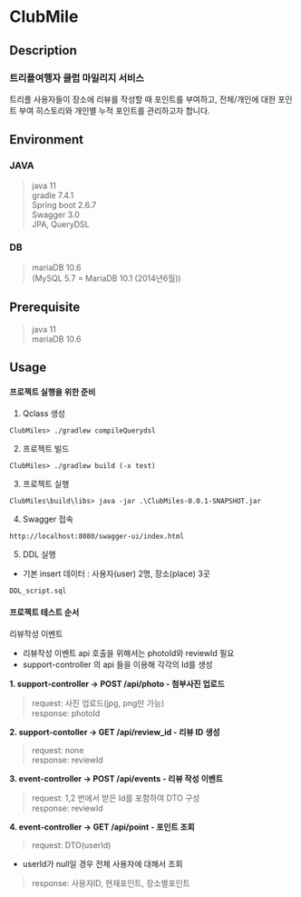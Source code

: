 # ClubMile

## Description
### 트리플여행자 클럽 마일리지 서비스
트리플 사용자들이 장소에 리뷰를 작성할 때 포인트를 부여하고, 전체/개인에 대한 포인트 부여 히스토리와 개인별
누적 포인트를 관리하고자 합니다.

## Environment
### JAVA
> java 11  
> gradle 7.4.1  
> Spring boot 2.6.7   
> Swagger 3.0  
> JPA, QueryDSL

### DB
> mariaDB 10.6  
 (MySQL 5.7 = MariaDB 10.1 (2014년6월))

## Prerequisite
> java 11   
> mariaDB 10.6

## Usage
#### 프로젝트 실행을 위한 준비
1. Qclass 생성  
```
ClubMiles> ./gradlew compileQuerydsl
```
2. 프로젝트 빌드
```
ClubMiles> ./gradlew build (-x test)
```
3. 프로젝트 실행
```
ClubMiles\build\libs> java -jar .\ClubMiles-0.0.1-SNAPSHOT.jar
```
4. Swagger 접속  
```
http://localhost:8080/swagger-ui/index.html
```
5. DDL 실행  
* 기본 insert 데이터 : 사용자(user) 2명, 장소(place) 3곳
```
DDL_script.sql 
```
 
 
 #### 프로젝트 테스트 순서
 리뷰작성 이벤트
 * 리뷰작성 이벤트 api 호출을 위해서는 photoId와 reviewId 필요  
 * support-controller 의 api 들을 이용해 각각의 Id를 생성


**1. support-controller -> POST /api/photo - 첨부사진 업로드**  
> request: 사진 업로드(jpg, png만 가능)  
> response: photoId


**2. support-contoller -> GET /api/review_id - 리뷰 ID 생성**  
> request: none  
> response: reviewId


**3. event-controller -> POST /api/events - 리뷰 작성 이벤트**  
> request: 1,2 번에서 받은 Id를 포함하여 DTO 구성  
> response: reviewId 


**4. event-controller -> GET /api/point - 포인트 조회**  
> request: DTO(userId)  
- userId가 null일 경우 전체 사용자에 대해서 조회  
> response: 사용자ID, 현재포인트, 장소별포인트
